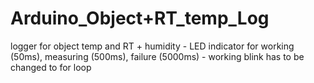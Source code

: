 # Arduino_Object+RT_temp_Log
 logger for object temp and RT + humidity - LED indicator for working (50ms), measuring (500ms), failure (5000ms) - working blink has to be changed to for loop
